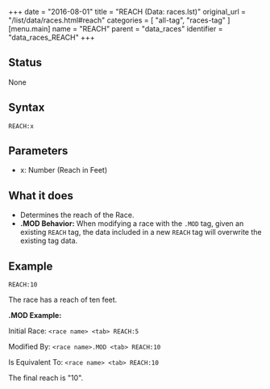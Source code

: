 +++
date = "2016-08-01"
title = "REACH (Data: races.lst)"
original_url = "/list/data/races.html#reach"
categories = [ "all-tag", "races-tag" ]
[menu.main]
    name = "REACH"
    parent = "data_races"
    identifier = "data_races_REACH"
+++

## Status

None

## Syntax

`REACH:x`

## Parameters

-   x: Number (Reach in Feet)



What it does
------------

-   Determines the reach of the Race.
-   **.MOD Behavior:** When modifying a race with the `.MOD` tag, given
    an existing `REACH` tag, the data included in a new `REACH` tag will
    overwrite the existing tag data.

Example
-------

`REACH:10`

The race has a reach of ten feet.

**.MOD Example:**

Initial Race: `<race name> <tab> REACH:5`

Modified By: `<race name>.MOD <tab> REACH:10`

Is Equivalent To: `<race name> <tab> REACH:10`

The final reach is "10".

